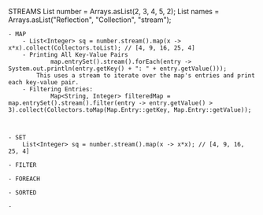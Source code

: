STREAMS
    List<Integer> number = Arrays.asList(2, 3, 4, 5, 2);
    List<String> names = Arrays.asList("Reflection", "Collection", "stream");

    - MAP
        - List<Integer> sq = number.stream().map(x -> x*x).collect(Collectors.toList); // [4, 9, 16, 25, 4]
        - Printing All Key-Value Pairs
                map.entrySet().stream().forEach(entry -> System.out.println(entry.getKey() + ": " + entry.getValue()));
            This uses a stream to iterate over the map's entries and print each key-value pair. 
        - Filtering Entries:
                Map<String, Integer> filteredMap = map.entrySet().stream().filter(entry -> entry.getValue() > 3).collect(Collectors.toMap(Map.Entry::getKey, Map.Entry::getValue));



    - SET
        List<Integer> sq = number.stream().map(x -> x*x); // [4, 9, 16, 25, 4]

    - FILTER

    - FOREACH

    - SORTED

    - 
      